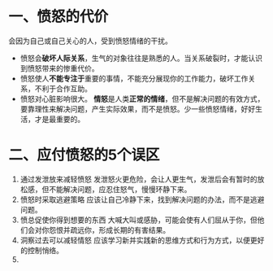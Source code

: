 # 一、愤怒的代价

会因为自己或自己关心的人，受到愤怒情绪的干扰。
- 愤怒会**破坏人际关系**，生气的对象往往是熟悉的人。当关系破裂时，才能认识到愤怒带来的惨重代价。
- 愤怒使人**不能专注于**重要的事情，不能充分展现你的工作能力，破坏工作关系，不利于合作互助。
- 愤怒对心脏影响很大。
**情怒**是人类**正常的情绪**，但不是解决问题的有效方式，要靠理性来解决问题，产生实际效果，而不是愤怒。少一些愤怒情绪，好好生活，才是最重要的。

# 二、应付愤怒的5个误区
1. 通过发泄放来减轻愤怒
    发泄怒火更危险，会让人更生气，发泄后会有暂时的放松感，但不能解决问题，应忍住怒气，慢慢环静下来。
2. 愤怒时采取逃避策略
    应该让自己冷静下来，找到解决问题的办法，而不是逃避问题。
3. 愤总促使你得到想要的东西
    大喊大叫或感胁，可能会使有人们屈从于你，但他们会对你怨恨并疏远你，形成长期的有害结果。
4.  洞察过去可以减轻情怒
    应该学习新并实践新的思维方式和行为方式，以便更好的控制悄络。
5. 